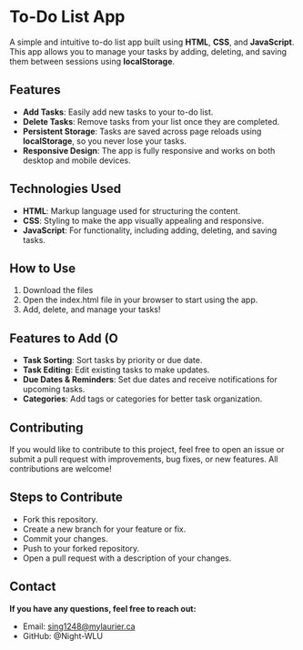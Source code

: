 # To-Do List App

A simple and intuitive to-do list app built using **HTML**, **CSS**, and **JavaScript**. This app allows you to manage your tasks by adding, deleting, and saving them between sessions using **localStorage**.

## Features

- **Add Tasks**: Easily add new tasks to your to-do list.
- **Delete Tasks**: Remove tasks from your list once they are completed.
- **Persistent Storage**: Tasks are saved across page reloads using **localStorage**, so you never lose your tasks.
- **Responsive Design**: The app is fully responsive and works on both desktop and mobile devices.

## Technologies Used

- **HTML**: Markup language used for structuring the content.
- **CSS**: Styling to make the app visually appealing and responsive.
- **JavaScript**: For functionality, including adding, deleting, and saving tasks.

## How to Use

1. Download the files
2. Open the index.html file in your browser to start using the app.
3. Add, delete, and manage your tasks!

## Features to Add (O

- **Task Sorting**: Sort tasks by priority or due date.
- **Task Editing**: Edit existing tasks to make updates.
- **Due Dates & Reminders**: Set due dates and receive notifications for upcoming tasks.
- **Categories**: Add tags or categories for better task organization.

## Contributing

If you would like to contribute to this project, feel free to open an issue or submit a pull request with improvements, bug fixes, or new features. All contributions are welcome!

## Steps to Contribute
- Fork this repository.
- Create a new branch for your feature or fix.
- Commit your changes.
- Push to your forked repository.
- Open a pull request with a description of your changes.

## Contact

**If you have any questions, feel free to reach out:**

- Email: sing1248@mylaurier.ca
- GitHub: @Night-WLU
